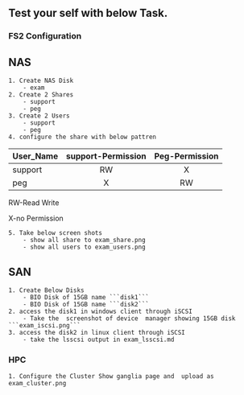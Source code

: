 ## Test your self with below  Task.

### FS2 Configuration
## NAS 
	1. Create NAS Disk 
		- exam
	2. Create 2 Shares 
		- support
		- peg
	3. Create 2 Users
		- support
		- peg
	4. configure the share with below pattren
<center>

|User_Name|support-Permission|Peg-Permission|
| :--------  | :---: | :---: |
| support    | RW    | X   |
| peg        | X     | RW  |

</center>
RW-Read Write

X-no Permission

	5. Take below screen shots
		- show all share to exam_share.png
		- show all users to exam_users.png
		
## SAN
	1. Create Below Disks
		- BIO Disk of 15GB name ```disk1```
		- BIO Disk of 15GB name ```disk2```
	2. access the disk1 in windows client through iSCSI
		- Take the  screenshot of device  manager showing 15GB disk ```exam_iscsi.png```
	3. access the disk2 in linux client through iSCSI
		- take the lsscsi output in exam_lsscsi.md
### HPC
	1. Configure the Cluster Show ganglia page and  upload as exam_cluster.png

 	

